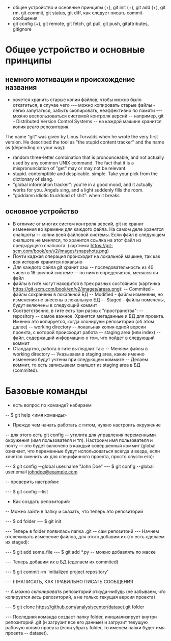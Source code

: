 - общее устройство и основные принципы (+), git init (+), git add (+), git rm, git commit, git status, git diff, как следует писать commit-сообщения
- git config (+), git remote, git fetch, git pull, git push, gitattributes, gitignore



# Общее устройство и основные принципы

## немного мотивации и происхождение названия

- хочется хранить старые копии файлов, чтобы можно было откатиться, в случае чего
--- можно копировать старые файлы - легко запутаться, забыть скопировать, неэффективно по памяти
--- можно воспользоваться системой контроля версий -- например, git - Distributed Version Control Systems -- на каждой машине хранится копия _всего_ репозитория.

The name "git" was given by Linus Torvalds when he wrote the very
first version. He described the tool as "the stupid content tracker"
and the name as (depending on your way):

 - random three-letter combination that is pronounceable, and not actually used by any common UNIX command. The fact that it is a mispronunciation of "get" may or may not be relevant.
 - stupid. contemptible and despicable. simple. Take your pick from the dictionary of slang.
 - "global information tracker": you're in a good mood, and it actually works for you. Angels sing, and a light suddenly fills the room.
 - "goddamn idiotic truckload of shit": when it breaks


## основное устройство

- В отличие от многих систем контроля версий, git не хранит изменения во времени для каждого файла. На самом деле хранятся снапшоты -- копии всей файловой системы. Если файл в следующем снапшоте не менялся, то хранится ссылка на этот файл из предыдущего снапшота. (картинка https://git-scm.com/book/en/v2/images/snapshots.png)
- Почти каджая операция происходит на локальной машине, так как вся история хранится локально
- Для каждого файла git хранит хэш -- последовательность из 40 чисел в 16-ричной системе -- по ним и определяется, менялся ли файл
- файлы в гите могут находится в трех разных состояниях (картинка https://git-scm.com/book/en/v2/images/areas.png):
-- Commited - файлы сохранены в локальной БД
-- Modified - файлы изменены, но изменения не внесены в локальную БД
-- Staged - файлы помечены, будут включены в следующий коммит
- Соответственно, в гите есть три разных "пространства": 
-- repository -- самое важное. Хранятся метаданные и БД для проекта. Именно это копируется, когда клонируем репозиторий (об этом далее)
-- working directory -- локальная копия одной версии проекта, с которой происходит работа
-- staging area (или index) -- файл, содержащий информацию о том, что пойдет в следующий коммит
- Стандартно, работа в гите выглядлит так:
-- Меняем файлы в working directory
-- Указываем в staging area, какие именно изменения будут учтены при следующем коммите
-- Делаем коммит, то есть записываем снапшот из staging area в БД (commited).

# Базовые команды

- есть вопрос по команде? набираем

-- $ git help <имя команды>

- Прежде чем начать работать с гитом, нужно настроить окружение

-- для этого есть git config -- утилита для управления переменными окружения (имя пользователя и тп). Настроим имя пользователя и почту -- это будет включено в каждый совершенный коммит (global означает, что переменные будут использоваться всегда и везде, если хочется сменить их для специфичного проекта, просто опусти его):

--- $ git config --global user.name "John Doe"
--- $ git config --global user.email johndoe@example.com

-- проверить настройки:

--- $ git config --list

- Как создать репозиторий:

-- Можно зайти в папку и сказать, что теперь это репозиторий

--- $ cd folder
--- $ git init

--- Теперь в folder появилась папка .git -- сам репозитоий
--- Начнем отслеживать изменение файлов, для этого добавим их (то есть сделаем их staged):

--- $ git add some_file
--- $ git add \*.py --  можно добавлять по маске

--- Теперь добавим их в БД (сделаем их commited)

--- $ git commit -m 'initialized project repository'

--- (!)НАПИСАТЬ, КАК ПРАВИЛЬНО ПИСАТЬ СООБЩЕНИЯ

-- А можно _склонировать_ репозиторий откуда-нибудь (не забываем, что копируется _весь_ репозиторий, а не только текущая версия проекта)

--- $ git clone https://github.com/analysiscenter/dataset.git folder

--- Последняя команда создаст папку folder, инициализирует внутри репозиторий .git (и загрузит все его данные) и загрузит текущую рабочую копию проекта (если убрать folder, то именем папки будет имя проекта -- dataset).
